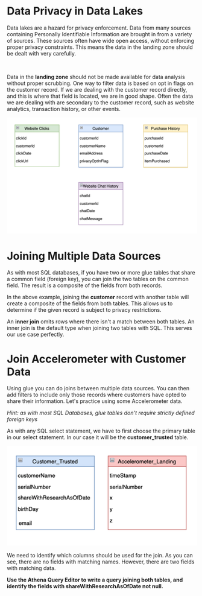 # Data Privacy in Data Lakes

Data lakes are a hazard for privacy enforcement. Data from many sources containing Personally Identifiable Information are brought in from a variety of sources. These sources often have wide open access, without enforcing proper privacy constraints. This means the data in the landing zone should be dealt with very carefully. 

<br data-md>

Data in the **landing zone** should not be made available for data analysis without proper scrubbing. One way to filter data is based on opt in flags on the customer record. If we are dealing with the customer record directly, and this is where that field is located, we are in good shape. Often the data we are dealing with are secondary to the customer record, such as website analytics, transaction history, or other events.

![Joining Multiple Datasources](./images/four-tables.png)

# Joining Multiple Data Sources

As with most SQL databases, if you have two or more glue tables that share a common field (foreign key), you can join the two tables on the common field. The result is a composite of the fields from both records. 

In the above example, joining the **customer** record with another table will create a composite of the fields from both tables. This allows us to determine if the given record is subject to privacy restrictions.

An **inner join** omits rows where there isn't a match between both tables.  An inner join is the default type when joining two tables with SQL. This serves our use case perfectly.

# Join Accelerometer with Customer Data

Using glue you can do joins between multiple data sources.  You can then add filters to include only those records where customers have opted to share their information. Let's practice using some Accelerometer data.

*Hint: as with most SQL Databases, glue tables don't require strictly defined foreign keys*

As with any SQL select statement, we have to first choose the primary table in our select statement. In our case it will be the **customer_trusted** table.

![Customer Trusted Zone and Accelerometer Landing Zone](./images/two-tables.png)

We need to identify which columns should be used for the join. As you can see, there are no fields with matching names. However, there are two fields with matching data.

**Use the Athena Query Editor to write a query joining both tables, and identify the fields with shareWithResearchAsOfDate not null.**